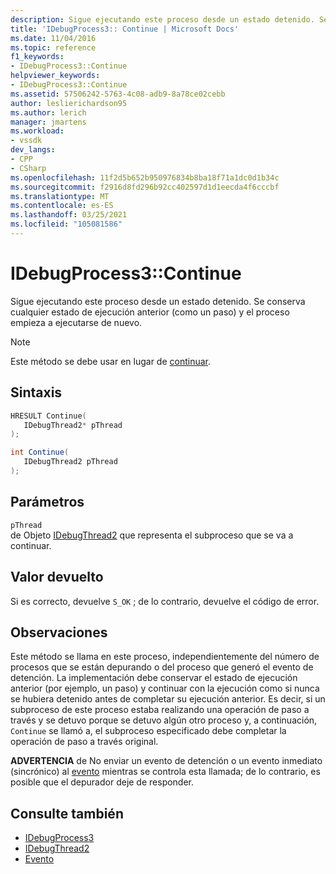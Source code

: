 ```yaml
---
description: Sigue ejecutando este proceso desde un estado detenido. Se conserva cualquier estado de ejecución anterior (como un paso) y el proceso empieza a ejecutarse de nuevo.
title: 'IDebugProcess3:: Continue | Microsoft Docs'
ms.date: 11/04/2016
ms.topic: reference
f1_keywords:
- IDebugProcess3::Continue
helpviewer_keywords:
- IDebugProcess3::Continue
ms.assetid: 57506242-5763-4c08-adb9-8a78ce02cebb
author: leslierichardson95
ms.author: lerich
manager: jmartens
ms.workload:
- vssdk
dev_langs:
- CPP
- CSharp
ms.openlocfilehash: 11f2d5b652b950976834b8ba18f71a1dc0d1b34c
ms.sourcegitcommit: f2916d8fd296b92cc402597d1d1eecda4f6cccbf
ms.translationtype: MT
ms.contentlocale: es-ES
ms.lasthandoff: 03/25/2021
ms.locfileid: "105081586"
---
```

# <a name="idebugprocess3continue"></a>IDebugProcess3::Continue
Sigue ejecutando este proceso desde un estado detenido. Se conserva cualquier estado de ejecución anterior (como un paso) y el proceso empieza a ejecutarse de nuevo.

> [!NOTE]
> Este método se debe usar en lugar de [continuar](../../../extensibility/debugger/reference/idebugprogram2-continue.md).

## <a name="syntax"></a>Sintaxis

```cpp
HRESULT Continue(
   IDebugThread2* pThread
);
```

```csharp
int Continue(
   IDebugThread2 pThread
);
```

## <a name="parameters"></a>Parámetros
`pThread`\
de Objeto [IDebugThread2](../../../extensibility/debugger/reference/idebugthread2.md) que representa el subproceso que se va a continuar.

## <a name="return-value"></a>Valor devuelto
 Si es correcto, devuelve `S_OK` ; de lo contrario, devuelve el código de error.

## <a name="remarks"></a>Observaciones
 Este método se llama en este proceso, independientemente del número de procesos que se están depurando o del proceso que generó el evento de detención. La implementación debe conservar el estado de ejecución anterior (por ejemplo, un paso) y continuar con la ejecución como si nunca se hubiera detenido antes de completar su ejecución anterior. Es decir, si un subproceso de este proceso estaba realizando una operación de paso a través y se detuvo porque se detuvo algún otro proceso y, a continuación, `Continue` se llamó a, el subproceso especificado debe completar la operación de paso a través original.

 **ADVERTENCIA** de No enviar un evento de detención o un evento inmediato (sincrónico) al [evento](../../../extensibility/debugger/reference/idebugeventcallback2-event.md) mientras se controla esta llamada; de lo contrario, es posible que el depurador deje de responder.

## <a name="see-also"></a>Consulte también
- [IDebugProcess3](../../../extensibility/debugger/reference/idebugprocess3.md)
- [IDebugThread2](../../../extensibility/debugger/reference/idebugthread2.md)
- [Evento](../../../extensibility/debugger/reference/idebugeventcallback2-event.md)
